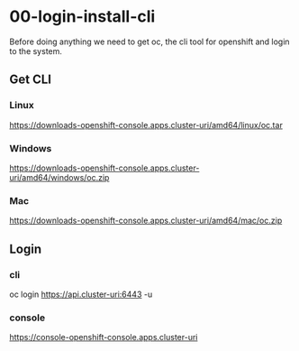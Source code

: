 # 00-login-install-cli

Before doing anything we need to get oc, the cli tool for openshift and login to the system.

## Get CLI

### Linux

https://downloads-openshift-console.apps.cluster-uri/amd64/linux/oc.tar

### Windows

https://downloads-openshift-console.apps.cluster-uri/amd64/windows/oc.zip

### Mac

https://downloads-openshift-console.apps.cluster-uri/amd64/mac/oc.zip

## Login

### cli

oc login https://api.cluster-uri:6443 -u <username>

### console

https://console-openshift-console.apps.cluster-uri
